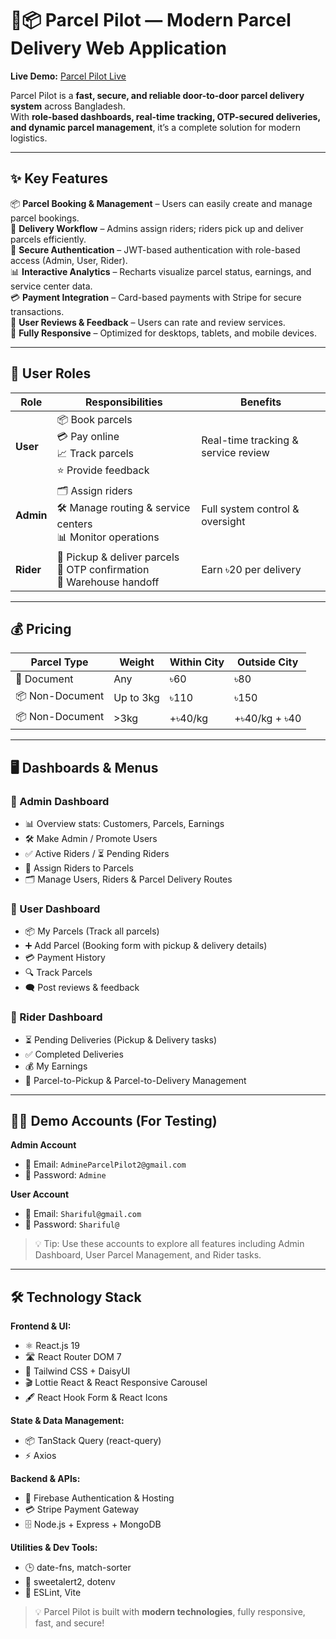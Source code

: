 # 🚀📦 Parcel Pilot — Modern Parcel Delivery Web Application

**Live Demo:** [Parcel Pilot Live](https://parcel-pilot-client.vercel.app)  

Parcel Pilot is a **fast, secure, and reliable door-to-door parcel delivery system** across Bangladesh.  
With **role-based dashboards, real-time tracking, OTP-secured deliveries, and dynamic parcel management**, it’s a complete solution for modern logistics.

---

## ✨ Key Features

📦 **Parcel Booking & Management** – Users can easily create and manage parcel bookings.  
🚚 **Delivery Workflow** – Admins assign riders; riders pick up and deliver parcels efficiently.  
🔐 **Secure Authentication** – JWT-based authentication with role-based access (Admin, User, Rider).  
📊 **Interactive Analytics** – Recharts visualize parcel status, earnings, and service center data.  
💳 **Payment Integration** – Card-based payments with Stripe for secure transactions.  
💬 **User Reviews & Feedback** – Users can rate and review services.  
📱 **Fully Responsive** – Optimized for desktops, tablets, and mobile devices.  

---

## 👥 User Roles

| Role        | Responsibilities | Benefits |
|------------|-----------------|----------|
| **User**   | 📦 Book parcels<br>💳 Pay online<br>📈 Track parcels<br>⭐ Provide feedback | Real-time tracking & service review |
| **Admin**  | 🗂 Assign riders<br>🛠 Manage routing & service centers<br>📊 Monitor operations | Full system control & oversight |
| **Rider**  | 🚚 Pickup & deliver parcels<br>🔑 OTP confirmation<br>🏬 Warehouse handoff | Earn ৳20 per delivery |

---

## 💰 Pricing

| Parcel Type   | Weight       | Within City | Outside City |
|--------------|------------|------------|-------------|
| 📝 Document     | Any        | ৳60        | ৳80         |
| 📦 Non-Document | Up to 3kg  | ৳110       | ৳150        |
| 📦 Non-Document | >3kg       | +৳40/kg    | +৳40/kg + ৳40 |

---

## 🖥️ Dashboards & Menus

### 👑 Admin Dashboard
- 📊 Overview stats: Customers, Parcels, Earnings  
- 🛠 Make Admin / Promote Users  
- ✅ Active Riders / ⏳ Pending Riders  
- 🚚 Assign Riders to Parcels  
- 🗂 Manage Users, Riders & Parcel Delivery Routes  

### 👤 User Dashboard
- 📦 My Parcels (Track all parcels)  
- ➕ Add Parcel (Booking form with pickup & delivery details)  
- 💳 Payment History  
- 🔍 Track Parcels  
- 🗨 Post reviews & feedback  

### 🚴 Rider Dashboard
- ⏳ Pending Deliveries (Pickup & Delivery tasks)  
- ✅ Completed Deliveries  
- 💰 My Earnings  
- 📄 Parcel-to-Pickup & Parcel-to-Delivery Management  

---
## 👨‍💻 Demo Accounts (For Testing)

**Admin Account**  
- 📧 Email: `AdmineParcelPilot2@gmail.com`  
- 🔑 Password: `Admine`  

**User Account**  
- 📧 Email: `Shariful@gmail.com`  
- 🔑 Password: `Shariful@`  

> 💡 Tip: Use these accounts to explore all features including Admin Dashboard, User Parcel Management, and Rider tasks.

---

## 🛠️ Technology Stack

**Frontend & UI:**  
- ⚛️ React.js 19  
- 🛣 React Router DOM 7  
- 🎨 Tailwind CSS + DaisyUI  
- 🎬 Lottie React & React Responsive Carousel  
- 🖋 React Hook Form & React Icons  

**State & Data Management:**  
- 📦 TanStack Query (react-query)  
- ⚡ Axios  

**Backend & APIs:**  
- 🔐 Firebase Authentication & Hosting  
- 💳 Stripe Payment Gateway  
- 🗄 Node.js + Express + MongoDB  

**Utilities & Dev Tools:**  
- 🕒 date-fns, match-sorter  
- 💬 sweetalert2, dotenv  
- 🔧 ESLint, Vite  

> 💡 Parcel Pilot is built with **modern technologies**, fully responsive, fast, and secure!

